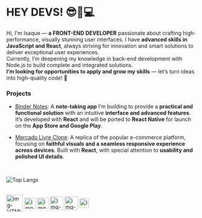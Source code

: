 # HEY DEVS! 😎📸💻

Hi, I'm Isaque — **a FRONT-END DEVELOPER** passionate about crafting high-performance, visually stunning user interfaces. I have **advanced skills in JavaScript and React**, always striving for innovation and smart solutions to deliver exceptional user experiences.  
Currently, I’m deepening my knowledge in back-end development with Node.js to build complete and integrated solutions.  
**I’m looking for opportunities to apply and grow my skills** — let’s turn ideas into high-quality code! 🚀

### Projects  
- [Binder Notes](https://isaquessnogueira.github.io/app-notas): A **note-taking app** I’m building to provide a **practical and functional solution** with an intuitive **interface and advanced features**. It’s developed with **React** and will be ported to **React Native** for launch on the **App Store and Google Play**.

- [Mercado Livre Clone](https://github.com/IsaqueSSNogueira/mercado-livre-dev): A replica of the popular e-commerce platform, focusing on **faithful visuals and a seamless responsive experience across devices**. Built with **React**, with special attention to **usability and polished UI details**.

<br> 

![Top Langs](https://github-readme-stats.vercel.app/api/top-langs/?username=IsaqueSSNogueira&layout=compact&theme=dark)

<br>

<div style="display:inline-block;">
  <img align="center" src="https://icons.iconarchive.com/icons/cornmanthe3rd/plex/512/Other-html-5-icon.png" alt="img-HTML" width="44" height="45" /> 
  <img align="center" src="https://cdn.worldvectorlogo.com/logos/css-3.svg" alt="img-CSS" width="30" /> 
  <img align="center" src="https://www.freepnglogos.com/uploads/javascript/javascript-online-logo-for-website-0.png" alt="img-JS" width="30" /> 
  <img align="center" src="https://cdn4.iconfinder.com/data/icons/logos-3/600/React.js_logo-512.png" alt="img-React" width="35" /> 
  <img align="center" src="https://cdn.iconscout.com/icon/free/png-256/free-node-js-logo-icon-download-in-svg-png-gif-file-formats--nodejs-programming-language-pack-logos-icons-1174925.png" alt="img-Node" width="35" /> 
  <img align="center" src="https://www.freeiconspng.com/thumbs/sql-server-icon-png/sql-server-icon-png-29.png" alt="img-SQL" width="25" /> 
</div> 
